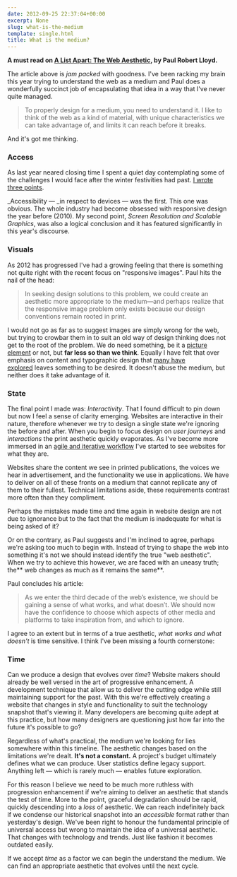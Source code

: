 ```yaml
---
date: 2012-09-25 22:37:04+00:00
excerpt: None
slug: what-is-the-medium
template: single.html
title: What is the medium?
---
```


**A must read on [A List Apart: The Web Aesthetic](http://www.alistapart.com/articles/the-web-aesthetic/), by Paul Robert Lloyd.**

The article above is _jam packed_ with goodness. I've been racking my brain this year trying to understand the web as a medium and Paul does a wonderfully succinct job of encapsulating that idea in a way that I've never quite managed.


<blockquote><p>To properly design for a medium, you need to understand it. I like to think of the web as a kind of material, with unique characteristics we can take advantage of, and limits it can reach before it breaks.</p></blockquote>


And it's got me thinking.


### Access


As last year neared closing time I spent a quiet day contemplating some of the challenges I would face after the winter festivities had past. [I wrote three points](/2011/12/15/web-design-2012-and-beyond/).

_Accessibility — _in respect to devices — was the first. This one was obvious. The whole industry had become obsessed with responsive design the year before (2010). My second point, _Screen Resolution and Scalable Graphics_, was also a logical conclusion and it has featured significantly in this year's discourse.


### Visuals


As 2012 has progressed I've had a growing feeling that there is something not quite right with the recent focus on "responsive images". Paul hits the nail of the head:


<blockquote><p>In seeking design solutions to this problem, we could create an aesthetic more appropriate to the medium—and perhaps realize that the responsive image problem only exists because our design conventions remain rooted in print.</p></blockquote>


I would not go as far as to suggest images are simply wrong for the web, but trying to crowbar them in to suit an old way of design thinking does not get to the root of the problem. We do need something, be it a [picture element](http://dvcs.w3.org/hg/html-proposals/raw-file/tip/responsive-images/responsive-images.html) or not, but **far less so than we think**. Equally I have felt that over emphasis on content and typographic design that [many have explored](/2012/05/26/the-restriction-of-type/) leaves something to be desired. It doesn't abuse the medium, but neither does it take advantage of it.


### State


The final point I made was: _Interactivity_. That I found difficult to pin down but now I feel a sense of clarity emerging. Websites are interactive in their nature, therefore whenever we try to design a single state we're ignoring the before and after. When you begin to focus design on _user journeys_ and _interactions_ the print aesthetic quickly evaporates. As I've become more immersed in an [agile and iterative workflow](/2012/09/17/agile-website-design-and-development/) I've started to see websites for what they are.

Websites share the content we see in printed publications, the voices we hear in advertisement, and the functionality we use in applications. We have to deliver on all of these fronts on a medium that cannot replicate any of them to their fullest. Technical limitations aside, these requirements contrast more often than they compliment.

Perhaps the mistakes made time and time again in website design are not due to ignorance but to the fact that the medium is inadequate for what is being asked of it?

Or on the contrary, as Paul suggests and I'm inclined to agree, perhaps we're asking too much to begin with. Instead of trying to shape the web into something it's not we should instead identify the true "web aesthetic". When we try to achieve this however, we are faced with an uneasy truth; the** web changes as much as it remains the same**.

Paul concludes his article:


<blockquote><p>As we enter the third decade of the web’s existence, we should be gaining a sense of what works, and what doesn’t. We should now have the confidence to choose which aspects of other media and platforms to take inspiration from, and which to ignore.</p></blockquote>


I agree to an extent but in terms of a true aesthetic, _what works and what doesn't_ is time sensitive. I think I've been missing a fourth cornerstone:


### Time


Can we produce a design that evolves over _time_? Website makers should already be well versed in the art of progressive enhancement. A development technique that allow us to deliver the cutting edge while still maintaining support for the past. With this we're effectively creating a website that changes in style and functionality to suit the technology snapshot that's viewing it. Many developers are becoming quite adept at this practice, but how many designers are questioning just how far into the future it's possible to go?

Regardless of what's practical, the medium we're looking for lies somewhere within this timeline. The aesthetic changes based on the limitations we're dealt. **It's not a constant.** A project's budget ultimately defines what we can produce. User statistics define legacy support. Anything left — which is rarely much — enables future exploration.

For this reason I believe we need to be much more ruthless with progression enhancement if we're aiming to deliver an aesthetic that stands the test of time. More to the point, graceful degradation should be rapid, quickly descending into a _loss_ of aesthetic. We can reach indefinitely back if we condense our historical snapshot into an _accessible_ format rather than yesterday's design. We've been right to honour the fundamental principle of universal access but wrong to maintain the idea of a universal aesthetic. That changes with technology and trends. Just like fashion it becomes outdated easily.

If we accept _time_ as a factor we can begin the understand the medium. We can find an appropriate aesthetic that evolves until the next cycle.
